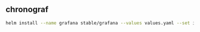 ## chronograf

```bash
helm install --name grafana stable/grafana --values values.yaml --set ingress.hosts="{grafana.$DOMAIN}",adminPassword="$GRAFANA_PASSWORD"
```

